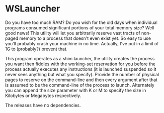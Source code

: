 WSLauncher
==================

Do you have too much RAM?
Do you wish for the old days when individual programs consumed significant portions of your total memory size?
Well good news! This utility will let you arbitrarily reserve vast tracts of non-paged memory to a process that doesn't even exist yet. So easy to use you'll probably crash your machine in no time. Actually, I've put in a limit of 1G to (probably?) prevent that.

This program operates as a shim launcher, the utility creates the process you want then fiddles with the working-set reservation for you before the process actually executes any instructions (it is launched suspended so it never sees anything but what you specify). Provide the number of physical pages to reserve on the command-line and then every argument after that is assumed to be the command-line of the process to launch. Alternately you can append the size parameter with K or M to specify the size in Kilobytes or Megabytes respectively.

The releases have no dependencies.
